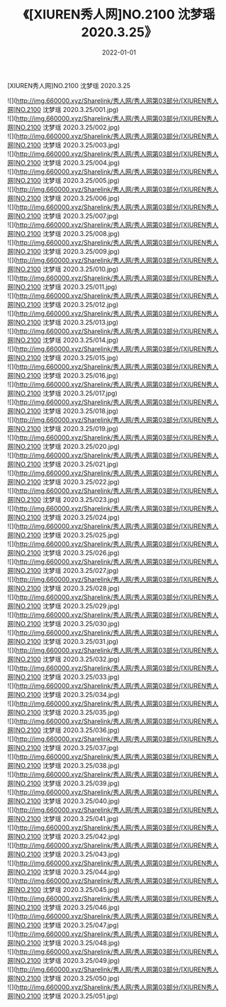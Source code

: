 ﻿---
layout: post
title:  《[XIUREN秀人网]NO.2100 沈梦瑶 2020.3.25》
date:   2022-01-01
img: http://img.660000.xyz/Sharelink/秀人网/秀人网第03部分/[XIUREN秀人网]NO.2100 沈梦瑶 2020.3.25/000.jpg
categories: [美女, 清纯, 唯美]
---

[XIUREN秀人网]NO.2100 沈梦瑶 2020.3.25

 ![](http://img.660000.xyz/Sharelink/秀人网/秀人网第03部分/[XIUREN秀人网]NO.2100 沈梦瑶 2020.3.25/001.jpg) <br>![](http://img.660000.xyz/Sharelink/秀人网/秀人网第03部分/[XIUREN秀人网]NO.2100 沈梦瑶 2020.3.25/002.jpg) <br>![](http://img.660000.xyz/Sharelink/秀人网/秀人网第03部分/[XIUREN秀人网]NO.2100 沈梦瑶 2020.3.25/003.jpg) <br>![](http://img.660000.xyz/Sharelink/秀人网/秀人网第03部分/[XIUREN秀人网]NO.2100 沈梦瑶 2020.3.25/004.jpg) <br>![](http://img.660000.xyz/Sharelink/秀人网/秀人网第03部分/[XIUREN秀人网]NO.2100 沈梦瑶 2020.3.25/005.jpg) <br>![](http://img.660000.xyz/Sharelink/秀人网/秀人网第03部分/[XIUREN秀人网]NO.2100 沈梦瑶 2020.3.25/006.jpg) <br>![](http://img.660000.xyz/Sharelink/秀人网/秀人网第03部分/[XIUREN秀人网]NO.2100 沈梦瑶 2020.3.25/007.jpg) <br>![](http://img.660000.xyz/Sharelink/秀人网/秀人网第03部分/[XIUREN秀人网]NO.2100 沈梦瑶 2020.3.25/008.jpg) <br>![](http://img.660000.xyz/Sharelink/秀人网/秀人网第03部分/[XIUREN秀人网]NO.2100 沈梦瑶 2020.3.25/009.jpg) <br>![](http://img.660000.xyz/Sharelink/秀人网/秀人网第03部分/[XIUREN秀人网]NO.2100 沈梦瑶 2020.3.25/010.jpg) <br>![](http://img.660000.xyz/Sharelink/秀人网/秀人网第03部分/[XIUREN秀人网]NO.2100 沈梦瑶 2020.3.25/011.jpg) <br>![](http://img.660000.xyz/Sharelink/秀人网/秀人网第03部分/[XIUREN秀人网]NO.2100 沈梦瑶 2020.3.25/012.jpg) <br>![](http://img.660000.xyz/Sharelink/秀人网/秀人网第03部分/[XIUREN秀人网]NO.2100 沈梦瑶 2020.3.25/013.jpg) <br>![](http://img.660000.xyz/Sharelink/秀人网/秀人网第03部分/[XIUREN秀人网]NO.2100 沈梦瑶 2020.3.25/014.jpg) <br>![](http://img.660000.xyz/Sharelink/秀人网/秀人网第03部分/[XIUREN秀人网]NO.2100 沈梦瑶 2020.3.25/015.jpg) <br>![](http://img.660000.xyz/Sharelink/秀人网/秀人网第03部分/[XIUREN秀人网]NO.2100 沈梦瑶 2020.3.25/016.jpg) <br>![](http://img.660000.xyz/Sharelink/秀人网/秀人网第03部分/[XIUREN秀人网]NO.2100 沈梦瑶 2020.3.25/017.jpg) <br>![](http://img.660000.xyz/Sharelink/秀人网/秀人网第03部分/[XIUREN秀人网]NO.2100 沈梦瑶 2020.3.25/018.jpg) <br>![](http://img.660000.xyz/Sharelink/秀人网/秀人网第03部分/[XIUREN秀人网]NO.2100 沈梦瑶 2020.3.25/019.jpg) <br>![](http://img.660000.xyz/Sharelink/秀人网/秀人网第03部分/[XIUREN秀人网]NO.2100 沈梦瑶 2020.3.25/020.jpg) <br>![](http://img.660000.xyz/Sharelink/秀人网/秀人网第03部分/[XIUREN秀人网]NO.2100 沈梦瑶 2020.3.25/021.jpg) <br>![](http://img.660000.xyz/Sharelink/秀人网/秀人网第03部分/[XIUREN秀人网]NO.2100 沈梦瑶 2020.3.25/022.jpg) <br>![](http://img.660000.xyz/Sharelink/秀人网/秀人网第03部分/[XIUREN秀人网]NO.2100 沈梦瑶 2020.3.25/023.jpg) <br>![](http://img.660000.xyz/Sharelink/秀人网/秀人网第03部分/[XIUREN秀人网]NO.2100 沈梦瑶 2020.3.25/024.jpg) <br>![](http://img.660000.xyz/Sharelink/秀人网/秀人网第03部分/[XIUREN秀人网]NO.2100 沈梦瑶 2020.3.25/025.jpg) <br>![](http://img.660000.xyz/Sharelink/秀人网/秀人网第03部分/[XIUREN秀人网]NO.2100 沈梦瑶 2020.3.25/026.jpg) <br>![](http://img.660000.xyz/Sharelink/秀人网/秀人网第03部分/[XIUREN秀人网]NO.2100 沈梦瑶 2020.3.25/027.jpg) <br>![](http://img.660000.xyz/Sharelink/秀人网/秀人网第03部分/[XIUREN秀人网]NO.2100 沈梦瑶 2020.3.25/028.jpg) <br>![](http://img.660000.xyz/Sharelink/秀人网/秀人网第03部分/[XIUREN秀人网]NO.2100 沈梦瑶 2020.3.25/029.jpg) <br>![](http://img.660000.xyz/Sharelink/秀人网/秀人网第03部分/[XIUREN秀人网]NO.2100 沈梦瑶 2020.3.25/030.jpg) <br>![](http://img.660000.xyz/Sharelink/秀人网/秀人网第03部分/[XIUREN秀人网]NO.2100 沈梦瑶 2020.3.25/031.jpg) <br>![](http://img.660000.xyz/Sharelink/秀人网/秀人网第03部分/[XIUREN秀人网]NO.2100 沈梦瑶 2020.3.25/032.jpg) <br>![](http://img.660000.xyz/Sharelink/秀人网/秀人网第03部分/[XIUREN秀人网]NO.2100 沈梦瑶 2020.3.25/033.jpg) <br>![](http://img.660000.xyz/Sharelink/秀人网/秀人网第03部分/[XIUREN秀人网]NO.2100 沈梦瑶 2020.3.25/034.jpg) <br>![](http://img.660000.xyz/Sharelink/秀人网/秀人网第03部分/[XIUREN秀人网]NO.2100 沈梦瑶 2020.3.25/035.jpg) <br>![](http://img.660000.xyz/Sharelink/秀人网/秀人网第03部分/[XIUREN秀人网]NO.2100 沈梦瑶 2020.3.25/036.jpg) <br>![](http://img.660000.xyz/Sharelink/秀人网/秀人网第03部分/[XIUREN秀人网]NO.2100 沈梦瑶 2020.3.25/037.jpg) <br>![](http://img.660000.xyz/Sharelink/秀人网/秀人网第03部分/[XIUREN秀人网]NO.2100 沈梦瑶 2020.3.25/038.jpg) <br>![](http://img.660000.xyz/Sharelink/秀人网/秀人网第03部分/[XIUREN秀人网]NO.2100 沈梦瑶 2020.3.25/039.jpg) <br>![](http://img.660000.xyz/Sharelink/秀人网/秀人网第03部分/[XIUREN秀人网]NO.2100 沈梦瑶 2020.3.25/040.jpg) <br>![](http://img.660000.xyz/Sharelink/秀人网/秀人网第03部分/[XIUREN秀人网]NO.2100 沈梦瑶 2020.3.25/041.jpg) <br>![](http://img.660000.xyz/Sharelink/秀人网/秀人网第03部分/[XIUREN秀人网]NO.2100 沈梦瑶 2020.3.25/042.jpg) <br>![](http://img.660000.xyz/Sharelink/秀人网/秀人网第03部分/[XIUREN秀人网]NO.2100 沈梦瑶 2020.3.25/043.jpg) <br>![](http://img.660000.xyz/Sharelink/秀人网/秀人网第03部分/[XIUREN秀人网]NO.2100 沈梦瑶 2020.3.25/044.jpg) <br>![](http://img.660000.xyz/Sharelink/秀人网/秀人网第03部分/[XIUREN秀人网]NO.2100 沈梦瑶 2020.3.25/045.jpg) <br>![](http://img.660000.xyz/Sharelink/秀人网/秀人网第03部分/[XIUREN秀人网]NO.2100 沈梦瑶 2020.3.25/046.jpg) <br>![](http://img.660000.xyz/Sharelink/秀人网/秀人网第03部分/[XIUREN秀人网]NO.2100 沈梦瑶 2020.3.25/047.jpg) <br>![](http://img.660000.xyz/Sharelink/秀人网/秀人网第03部分/[XIUREN秀人网]NO.2100 沈梦瑶 2020.3.25/048.jpg) <br>![](http://img.660000.xyz/Sharelink/秀人网/秀人网第03部分/[XIUREN秀人网]NO.2100 沈梦瑶 2020.3.25/049.jpg) <br>![](http://img.660000.xyz/Sharelink/秀人网/秀人网第03部分/[XIUREN秀人网]NO.2100 沈梦瑶 2020.3.25/050.jpg) <br>![](http://img.660000.xyz/Sharelink/秀人网/秀人网第03部分/[XIUREN秀人网]NO.2100 沈梦瑶 2020.3.25/051.jpg) <br>